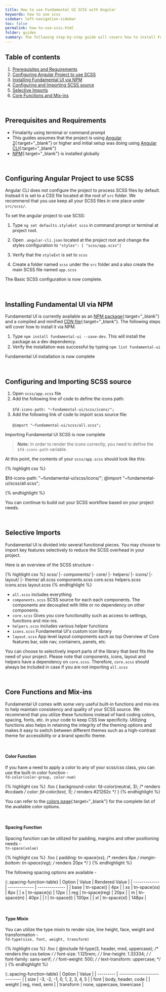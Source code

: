 ```yaml
---
title: How to use Fundamental UI SCSS with Angular
keywords: how to use scss
sidebar: left-navigation-sidebar
toc: false
permalink: how-to-use-scss.html
folder: guides
summary: The following step-by-step guide will covers how to install Fundamental UI in your angular project, import SCSS in your workflow and explain some built-in functions.
---
```


## Table of contents
1. [Prerequisites and Requirements](#prerequisites-and-requirements)
1. [Configuring Angular Project to use SCSS](#configuring-angular-project-to-use-scss)
1. [Installing Fundamental UI via NPM](#installing-fundamental-ui-via-npm)
1. [Configuring and Importing SCSS source](#configuring-and-importing-scss-source)
1. [Selective Imports](#selective-imports)
1. [Core Functions and Mix-ins](#core-functions-and-mix-ins)

<br>

## Prerequisites and Requirements

- Fimalarity using terminal or command prompt
- This guides assumes that the project is using [Angular 2](https://angular.io/){:target="_blank"} or higher and initial setup was doing using [Angular CLI](https://cli.angular.io/){:target="_blank"}
- [NPM](https://www.npmjs.com/){:target="_blank"} is installed globally



<br>

## Configuring Angular Project to use SCSS
Angular CLI does not configure the project to process SCSS files by default. Instead it is set to a CSS file located at the root of `src` folder. We recommend that you use keep all your SCSS files in one place under `src/scss/`.

To set the angular project to use SCSS:

1. Type `ng set defaults.styleExt scss` in command prompt or terminal at project root.

2. Open `.angular-cli.json` located at the project root and change the styles configuration to `"styles": [ "scss/app.scss"]`

3. Verify that the `styleExt` is set to `scss`

4. Create a folder named `scss` under the `src` folder and a also create the main SCSS file named `app.scss`

The Basic SCSS configuration is now complete.

<br>

## Installing Fundamental UI via NPM

Fundamental UI is currently available as an [NPM package](https://www.npmjs.com/package/fundamental-ui){:target="_blank"} and a compiled and minified [CDN file](https://unpkg.com/fundamental-ui@1.0.0-beta-2/dist/fundamental-ui.min.css){:target="_blank"}. The following steps will cover how to install it via NPM.

1. Type `npm install fundamental-ui --save-dev`. This will install the package as a dev dependency.
2. Verify the installation was successful by typing `npm list fundamental-ui`

Fundamental UI installation is now complete

<br>

## Configuring and Importing SCSS source

1. Open `scss/app.scss` file
2. Add the following line of code to define the icons path: <br><br> `$fd-icons-path: "~fundamental-ui/scss/icons/";`
3. Add the following link of code to import scss source file: <br><br> `@import "~fundamental-ui/scss/all.scss";`

Importing Fundamental UI SCSS is now complete

> **Note:** In order to render the icons correctly, you need to define the `$fd-icons-path` variable.

At this point, the contents of your `scss/app.scss` should look like this:

{% highlight css %}

$fd-icons-path: "~fundamental-ui/scss/icons/";
@import "~fundamental-ui/scss/all.scss";

{% endhighlight %}

You can continue to build out your SCSS workflow based on your project needs.

<br>

## Selective Imports
Fundamental UI is divided into several functional pieces. You may choose to import key features selectively to reduce the SCSS overhead in your project.

Here is an overview of the SCSS structure -

{% highlight css %}
scss/
 |- components/
 |- core/
 |- helpers/
 |- icons/
 |- layout/
 |- theme/
 all.scss
 components.scss
 core.scss
 helpers.scss
 icons.scss
 layout.scss
{% endhighlight %}

- `all.scss`  includes everything
- `components.scss` SCSS source for each each components. The components are decoupled  with little or no dependency on other components.
- `core.scss` Gives you core functionality such as access to settings, functions and mix-ins.
- `helpers.scss` includes various helper functions
- `icons.scss` Fundamental UI's custom icon library
- `layout.scss` App level layout components such as top Overview of Core features bar, side nav, containers, panels, etc.

You can choose to selectively import parts of the library that best fits the need of your project. Please note that components, icons, layout and helpers have a dependency on `core.scss`. Therefore, `core.scss` should always be included in case if you are not importing `all.scss`

<br>

## Core Functions and Mix-ins

Fundamental UI comes with some very useful built-in functions and mix-ins to help maintain consistency and quality of your SCSS source. We recommend that you utilize these functions instead of hard coding colors, spacing, fonts, etc. in your code to keep CSS low specificity. Utilizing functions also helps in retaining the integrity of the theming options and makes it easy to switch between different themes such as a high-contrast theme for accessibility or a brand specific theme.

<br>

#### Color Function

If you have a need to apply a color to any of your scss/css class, you can use the built-in color function - <br> `fd-color(color-group, color-num)`

{% highlight css %}
.foo {
  background-color: fd-color(neutral, 3); /* renders #ccdaeb */
  color: fd-color(text, 1); /* renders #21262c */
}
{% endhighlight %}

You can refer to the [colors page](colors.html){:target="_blank"} for the complete list of the available color options.

<br>

#### Spacing Function

Spacing function can be utilized for padding, margins and other positioning needs - <br>
`tn-space(value)`

{% highlight css %}
.foo {
  padding: tn-space(xs); /* renders 8px */
  margin-bottom: tn-space(reg); /* renders 20px */
}
{% endhighlight %}

The following spacing options are available -

{:.spacing-function-table}
| Option        | Value         | Rendered Value |
| ------------- | ------------- | -------------- |
| base          | tn-space()    |  4px           |
| xs            | tn-space(xs)  |  8px           |
| s             | tn-space(s)   |  12px          |
| reg           | tn-space(reg) |  20px          |
| m             | tn-space(m)   |  40px          |
| l             | tn-space(l)   |  100px         |
| xl            | tn-space(xl)  |  148px         |

<br>

#### Type Mixin

You can utilize the type mixin to render size, line height, face, weight and transformation - <br> `fd-type(size, font, weight, transform)`

{% highlight css %}
.foo {
    @include fd-type(3, header, med, uppercase); /* renders the css below */
    /* font-size: 1.125rem; */
    /* line-height: 1.33334; */
    /* font-family: sans-serif; */
    /* font-weight: 500; */
    /* text-transform: uppercase; */
}
{% endhighlight %}

{:.spacing-function-table}
| Option    | Value                        |
| --------- | ---------------------------- |
| size      | -3, -2, -1, 0, 1, 2, 3, 4, 5 |
| font      | body, header, code           |
| weight    | reg, med, semi               |
| transform | none, uppercase, lowercase   |

